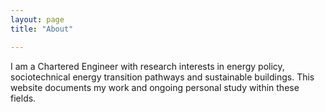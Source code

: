 ```yaml
---
layout: page
title: "About"

---
```


I am a Chartered Engineer with research interests in energy policy, sociotechnical energy transition pathways and sustainable buildings. This website documents my work and ongoing personal study within these fields. 
